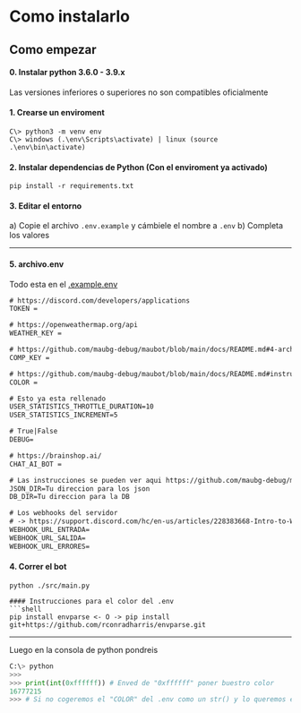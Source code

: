 # Como instalarlo

## Como empezar

#### 0. Instalar python 3.6.0 - 3.9.x
Las versiones inferiores o superiores no son compatibles oficialmente

#### 1. Crearse un enviroment
```
C\> python3 -m venv env
C\> windows (.\env\Scripts\activate) | linux (source .\env\bin\activate)
```

#### 2. Instalar dependencias de Python (Con el enviroment ya activado)
```
pip install -r requirements.txt
```

#### 3. Editar el entorno
a) Copie el archivo `.env.example` y cámbiele el nombre a `.env`
b) Completa los valores

---
#### 5. archivo.env
Todo esta en el [.example.env](https://github.com/maubg-debug/maubot/blob/main/.example.env)
```txt
# https://discord.com/developers/applications
TOKEN = 

# https://openweathermap.org/api
WEATHER_KEY =

# https://github.com/maubg-debug/maubot/blob/main/docs/README.md#4-archivoenv 
COMP_KEY =

# https://github.com/maubg-debug/maubot/blob/main/docs/README.md#instrucciones-para-el-color-del-env 
COLOR = 

# Esto ya esta rellenado
USER_STATISTICS_THROTTLE_DURATION=10
USER_STATISTICS_INCREMENT=5

# True|False
DEBUG=

# https://brainshop.ai/
CHAT_AI_BOT = 

# Las instrucciones se pueden ver aqui https://github.com/maubg-debug/maubot/tree/main/data#instalacion-de-data
JSON_DIR=Tu direccion para los json
DB_DIR=Tu direccion para la DB

# Los webhooks del servidor
# -> https://support.discord.com/hc/en-us/articles/228383668-Intro-to-Webhooks
WEBHOOK_URL_ENTRADA=
WEBHOOK_URL_SALIDA=
WEBHOOK_URL_ERRORES=
```

#### 4. Correr el bot
```shell
python ./src/main.py
```

```
#### Instrucciones para el color del .env
```shell
pip install envparse <- O -> pip install git+https://github.com/rconradharris/envparse.git
```
---
Luego en la consola de python pondreis
```python
C:\> python
>>>
>>> print(int(0xffffff)) # Enved de "0xffffff" poner buestro color
16777215
>>> # Si no cogeremos el "COLOR" del .env como un str() y lo queremos en int() para el embed
```
